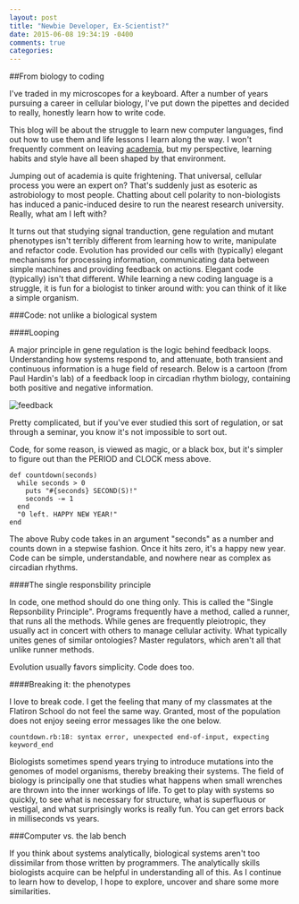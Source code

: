 ```yaml
---
layout: post
title: "Newbie Developer, Ex-Scientist?"
date: 2015-06-08 19:34:19 -0400
comments: true
categories: 
---
```



##From biology to coding

I've traded in my microscopes for a keyboard. After a number of years pursuing a career in cellular biology, I've put down the pipettes and decided to really, honestly learn how to write code.

This blog will be about the struggle to learn new computer languages, find out how to use them and life lessons I learn along the way. I won't frequently comment on leaving [academia][1], but my perspective, learning habits and style have all been shaped by that environment.

Jumping out of academia is quite frightening. That universal, cellular process you were an expert on? That's suddenly just as esoteric as astrobiology to most people. Chatting about cell polarity to non-biologists has induced a panic-induced desire to run the nearest research university. Really, what am I left with?  

It turns out that studying signal tranduction, gene regulation and mutant phenotypes isn't terribly different from learning how to write, manipulate and refactor code. Evolution has provided our cells with (typically) elegant mechanisms for processing information, communicating data between simple machines and providing feedback on actions. Elegant code (typically) isn't that different. While learning a new coding language is a struggle, it is fun for a biologist to tinker around with: you can think of it like a simple organism.

###Code: not unlike a biological system

####Looping

A major principle in gene regulation is the logic behind feedback loops. Understanding how systems respond to, and attenuate, both transient and continuous information is a huge field of research. Below is a cartoon (from Paul Hardin's lab) of a feedback loop in circadian rhythm biology, containing both positive and negative information.

![feedback](http://www.bio.tamu.edu/USERS/phardin/images/Fig3-InterlockedFBLs.jpg)

Pretty complicated, but if you've ever studied this sort of regulation, or sat through a seminar, you know it's not impossible to sort out.  

Code, for some reason, is viewed as magic, or a black box, but it's simpler to figure out than the PERIOD and CLOCK mess above. 

``` 
def countdown(seconds)  
  while seconds > 0  
    puts "#{seconds} SECOND(S)!"  
    seconds -= 1  
  end  
  "0 left. HAPPY NEW YEAR!"  
end

```

The above Ruby code takes in an argument "seconds" as a number and counts down in a stepwise fashion. Once it hits zero, it's a happy new year. Code can be simple, understandable, and nowhere near as complex as circadian rhythms.



####The single responsbility principle

In code, one method should do one thing only. This is called the "Single Repsonbility Principle". Programs frequently have a method, called a runner, that runs all the methods. While genes are frequently pleiotropic, they usually act in concert with others to manage cellular activity. What typically unites genes of similar ontologies? Master regulators, which aren't all that unlike runner methods.  

Evolution usually favors simplicity. Code does too.

####Breaking it: the phenotypes

I love to break code. I get the feeling that many of my classmates at the Flatiron School do not feel the same way. Granted, most of the population does not enjoy seeing error messages like the one below.

```
countdown.rb:18: syntax error, unexpected end-of-input, expecting keyword_end

```  
Biologists sometimes spend years trying to introduce mutations into the genomes of model organisms, thereby breaking their systems. The field of biology is principally one that studies what happens when small wrenches are thrown into the inner workings of life. To get to play with systems so quickly, to see what is necessary for structure, what is superfluous or vestigal, and what surprisingly works is really fun. You can get errors back in milliseconds vs years.

###Computer vs. the lab bench

If you think about systems analytically, biological systems aren't too dissimilar from those written by programmers. The analytically skills biologists acquire can be helpful in understanding all of this. As I continue to learn how to develop, I hope to explore, uncover and share some more similarities. 

[1]: http://www.howtoleaveacademia.com/ "This is a great resource" 

